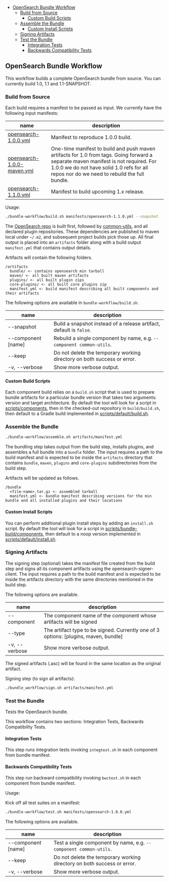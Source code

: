 - [OpenSearch Bundle Workflow](#opensearch-bundle-workflow)
  - [Build from Source](#build-from-source)
    - [Custom Build Scripts](#custom-build-scripts)
  - [Assemble the Bundle](#assemble-the-bundle)
    - [Custom Install Scripts](#custom-install-scripts)
  - [Signing Artifacts](#signing-artifacts)
  - [Test the Bundle](#test-the-bundle)
    - [Integration Tests](#integration-tests)
    - [Backwards Compatibility Tests](#backwards-compatibility-tests)

## OpenSearch Bundle Workflow

This workflow builds a complete OpenSearch bundle from source. You can currently build 1.0, 1.1 and 1.1-SNAPSHOT.

### Build from Source

Each build requires a manifest to be passed as input.  We currently have the following input manifests:

| name        | description                                                                         |
|-------------|-------------------------------------------------------------------------------------|
| [opensearch-1.0.0.yml](/manifests/opensearch-1.0.0.yml) |  Manifest to reproduce 1.0.0 build.                 |
| [opensearch-1.0.0-maven.yml](/manifests/opensearch-1.0.0-maven.yml)|   One-time manifest to build and push maven artifacts for 1.0 from tags. Going forward a separate maven manifest is not required. For 1.0.0 we do not have solid 1.0 refs for all repos nor do we need to rebuild the full bundle.|
| [opensearch-1.1.0.yml](/manifests/opensearch-1.1.0.yml)| Manifest to build upcoming 1.x release.


Usage:
```bash
./bundle-workflow/build.sh manifests/opensearch-1.1.0.yml --snapshot
```

The [OpenSearch repo](https://github.com/opensearch-project/OpenSearch) is built first, followed by [common-utils](https://github.com/opensearch-project/common-utils), and all declared plugin repositories. These dependencies are published to maven local under `~/.m2`, and subsequent project builds pick those up. All final output is placed into an `artifacts` folder along with a build output `manifest.yml` that contains output details.

Artifacts will contain the following folders.

```
/artifacts
  bundle/ <- contains opensearch min tarball 
  maven/ <- all built maven artifacts
  plugins/ <- all built plugin zips
  core-plugins/ <- all built core plugins zip
  manifest.yml <- build manifest describing all built components and their artifacts
```

The following options are available in `bundle-workflow/build.sh`.

| name               | description                                                             |
|--------------------|-------------------------------------------------------------------------|
| --snapshot         | Build a snapshot instead of a release artifact, default is `false`.     |
| --component [name] | Rebuild a single component by name, e.g. `--component common-utils`.    |
| --keep             | Do not delete the temporary working directory on both success or error. |
| -v, --verbose      | Show more verbose output.                                               |

#### Custom Build Scripts

Each component build relies on a `build.sh` script that is used to prepare bundle artifacts for a particular bundle version that takes two arguments: version and target architecture. By default the tool will look for a script in [scripts/components](scripts/components), then in the checked-out repository in `build/build.sh`, then default to a Gradle build implemented in [scripts/default/build.sh](scripts/default/build.sh).

### Assemble the Bundle 

```bash
./bundle-workflow/assemble.sh artifacts/manifest.yml
```

The bundling step takes output from the build step, installs plugins, and assembles a full bundle into a `bundle` folder. The input requires a path to the build manifest and is expected to be inside the `artifacts` directory that contains `bundle`, `maven`, `plugins` and `core-plugins` subdirectories from the build step.

Artifacts will be updated as follows.

```
/bundle
  <file-name>.tar.gz <- assembled tarball
  manifest.yml <- bundle manifest describing versions for the min bundle and all installed plugins and their locations
```

#### Custom Install Scripts

You can perform additional plugin install steps by adding an `install.sh` script. By default the tool will look for a script in [scripts/bundle-build/components](scripts/bundle-build/components), then default to a noop version implemented in [scripts/default/install.sh](scripts/default/install.sh).

### Signing Artifacts

The signing step (optional) takes the manifest file created from the build step and signs all its component artifacts using the opensearch-signer-client. The input requires a path to the build manifest and is expected to be inside the artifacts directory with the same directories mentioned in the build step. 

The following options are available. 

| name          | description                                                                         |
|---------------|-------------------------------------------------------------------------------------|
| --component   | The component name of the component whose artifacts will be signed                  |
| --type        | The artifact type to be signed. Currently one of 3 options: [plugins, maven, bundle]|
| -v, --verbose | Show more verbose output.                                                           |

The signed artifacts (<artifact>.asc) will be found in the same location as the original artifact. 

Signing step (to sign all artifacts):
```bash
./bundle_workflow/sign.sh artifacts/manifest.yml
```

### Test the Bundle
Tests the OpenSearch bundle.

This workflow contains two sections: Integration Tests, Backwards Compatibility Tests.

#### Integration Tests
This step runs integration tests invoking `integtest.sh` in each component from bundle manifest.

#### Backwards Compatibility Tests
This step run backward compatibility invoking `bwctest.sh` in each component from bundle manifest.

Usage:

Kick off all test suites on a manifest:
```bash
./bundle-workflow/test.sh manifests/opensearch-1.0.0.yml
```

The following options are available.

| name               | description                                                             |
|--------------------|-------------------------------------------------------------------------|
| --component [name] | Test a single component by name, e.g. `--component common-utils`.       |
| --keep             | Do not delete the temporary working directory on both success or error. |
| -v, --verbose      | Show more verbose output.                                               |
